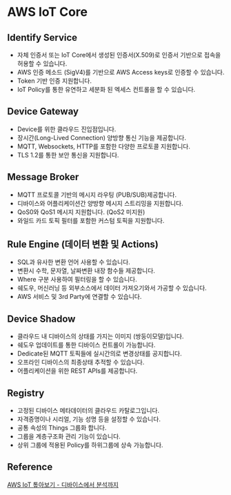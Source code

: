 # AWS IoT Core

## Identify Service

- 자체 인증서 또는 IoT Core에서 생성된 인증서(X.509)로 인증서 기반으로 접속을 허용할 수 있습니다. 
- AWS 인증 메소드 (SigV4)를 기반으로 AWS Access keys로 인증할 수 있습니다.
- Token 기반 인증 지원합니다.
- IoT Policy를 통한 유연하고 세분화 된 엑세스 컨트롤을 할 수 있습니다.

## Device Gateway

- Device를 위한 클라우드 진입점입니다.
- 장시간(Long-Lived Connection) 양방향 통신 기능을 제공합니다.
- MQTT, Websockets, HTTP를 포함한 다양한 프로토콜 지원합니다.
- TLS 1.2를 통한 보안 통신을 지원합니다.

## Message Broker

- MQTT 프로토콜 기반의 메시지 라우팅 (PUB/SUB)제공합니다.
- 디바이스와 어플리케이션간 양방향 메시지 스트리밍을 지원합니다.
- QoS0와 QoS1 메시지 지원합니다. (QoS2 미지원)
- 와일드 카드 토픽 필터를 포함한 커스텀 토픽을 지원합니다. 

## Rule Engine (데이터 변환 및 Actions)

- SQL과 유사한 변환 언어 사용할 수 있습니다.
- 변환시 수학, 문자열, 날짜변환 내장 함수들 제공합니다.
- Where 구분 사용하여 필터링을 할 수 있습니다.
- 쉐도우, 머신러닝 등 외부소스에서 데이터 가져오기와서 가공할 수 있습니다.
- AWS 서비스 및 3rd Party에 연결할 수 있습니다. 

## Device Shadow

- 클라우드 내 디바이스의 상태를 가지는 이미지 (쌍둥이모델)입니다.
- 쉐도우 업데이트를 통한 디바이스 컨트롤이 가능합니다.
- Dedicate된 MQTT 토픽들에 실시간의로 변경상태를 공지합니다.
- 오프라인 디바이스의 최종상태 추적할 수 있습니다.
- 어플리케이션을 위한 REST APIs를 제공합니다.

## Registry

- 고정된 디바이스 메타데이터의 클라우드 카탈로그입니다.
- 자격증명이나 시리얼, 기능 성명 등을 설정할 수 있습니다.
- 공통 속성의 Things 그룹화 합니다.
- 그룹을 계층구조화 관리 기능이 있습니다.
- 상위 그룹에 적용된 Policy를 하위그룹에 상속 가능합니다. 


## Reference 

[AWS IoT 톺아보기 - 디바이스에서 분석까지](https://www.youtube.com/watch?v=zZBXYSVSWI8)
